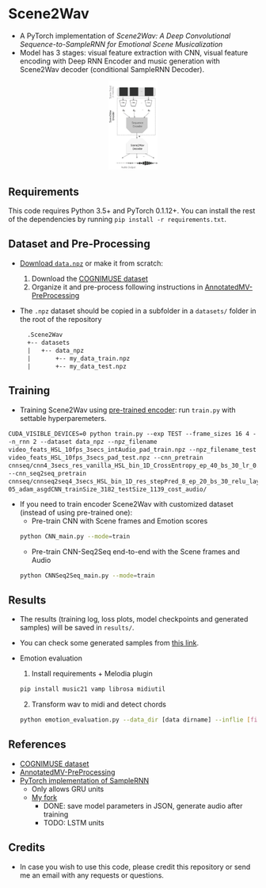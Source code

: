 # Scene2Wav
* A PyTorch implementation of *Scene2Wav: A Deep Convolutional Sequence-to-SampleRNN for Emotional Scene Musicalization*
* Model has 3 stages: visual feature extraction with CNN, visual feature encoding with Deep RNN Encoder and music generation with Scene2Wav decoder (conditional SampleRNN Decoder).
<p align="center">
<img src="https://github.com/gcunhase/Scene2Wav/blob/master/data_analysis/proposed_model.png" width="100" alt="Scene2Wav">
</p>

## Requirements
This code requires Python 3.5+ and PyTorch 0.1.12+.
You can install the rest of the dependencies by running `pip install -r requirements.txt`.

## Dataset and Pre-Processing
* [Download `data.npz`](https://data.mendeley.com/datasets/dsynj2sxnc/draft?a=35a88183-11cd-4a13-87ee-c9cabf9e7f86) or make it from scratch:
    1. Download the [COGNIMUSE dataset](http://cognimuse.cs.ntua.gr/database)
    2. Organize it and pre-process following instructions in [AnnotatedMV-PreProcessing](https://github.com/gcunhase/AnnotatedMV-PreProcessing) 
* The `.npz` dataset should be copied in a subfolder in a `datasets/` folder in the root of the repository
    
        .Scene2Wav
        +-- datasets
        |   +-- data_npz
        |       +-- my_data_train.npz
        |       +-- my_data_test.npz


## Training
* Training Scene2Wav using [pre-trained encoder](https://tinyurl.com/y8rkkw4z): run `train.py` with settable hyperparemeters.
```
CUDA_VISIBLE_DEVICES=0 python train.py --exp TEST --frame_sizes 16 4 --n_rnn 2 --dataset data_npz --npz_filename video_feats_HSL_10fps_3secs_intAudio_pad_train.npz --npz_filename_test video_feats_HSL_10fps_3secs_pad_test.npz --cnn_pretrain cnnseq/cnn4_3secs_res_vanilla_HSL_bin_1D_CrossEntropy_ep_40_bs_30_lr_0.001_we_0.0001_asgd/ --cnn_seq2seq_pretrain cnnseq/cnnseq2seq4_3secs_HSL_bin_1D_res_stepPred_8_ep_20_bs_30_relu_layers_2_size_128_lr_0.001_we_1e-05_adam_asgdCNN_trainSize_3182_testSize_1139_cost_audio/
```

* If you need to train encoder Scene2Wav with customized dataset (instead of using pre-trained one):
    * Pre-train CNN with Scene frames and Emotion scores
    ```bash
    python CNN_main.py --mode=train
    ```
    * Pre-train CNN-Seq2Seq end-to-end with the Scene frames and Audio
    ```bash
    python CNNSeq2Seq_main.py --mode=train
    ```
    
## Results
* The results (training log, loss plots, model checkpoints and generated samples) will be saved in `results/`.

* You can check some generated samples from [this link](https://tinyurl.com/y8rkkw4z).

* Emotion evaluation
    1. Install requirements + Melodia plugin
    ```bash
    pip install music21 vamp librosa midiutil
    ```
    2. Transform wav to midi and detect chords
    ```bash
    python emotion_evaluation.py --data_dir [data dirname] --inflie [filename].wav --outfile [filename].mid
    ```
    
## References
* [COGNIMUSE dataset](http://cognimuse.cs.ntua.gr/database)
* [AnnotatedMV-PreProcessing](https://github.com/gcunhase/AnnotatedMV-PreProcessing) 
* [PyTorch implementation of SampleRNN](https://github.com/deepsound-project/samplernn-pytorch)
    * Only allows GRU units
    * [My fork](https://github.com/gcunhase/samplernn-pytorch)
        * DONE: save model parameters in JSON, generate audio after training
        * TODO: LSTM units

## Credits
* In case you wish to use this code, please credit this repository or send me an email with any requests or questions.  
